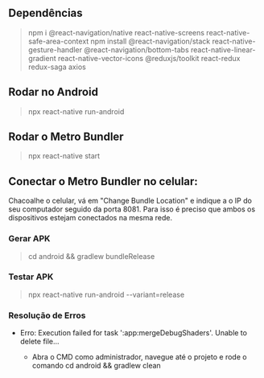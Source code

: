 ## Dependências

> npm i @react-navigation/native react-native-screens react-native-safe-area-context npm install @react-navigation/stack react-native-gesture-handler @react-navigation/bottom-tabs react-native-linear-gradient react-native-vector-icons @reduxjs/toolkit react-redux redux-saga axios

## Rodar no Android

> npx react-native run-android

## Rodar o Metro Bundler

> npx react-native start

## Conectar o Metro Bundler no celular:

Chacoalhe o celular, vá em "Change Bundle Location" e indique a o IP do seu computador seguido da porta 8081. Para isso é preciso que ambos os dispositivos estejam conectados na mesma rede.

### Gerar APK

> cd android && gradlew bundleRelease

### Testar APK

> npx react-native run-android --variant=release

### Resolução de Erros

- Erro: Execution failed for task ':app:mergeDebugShaders'. Unable to delete file...

  - Abra o CMD como administrador, navegue até o projeto e rode o comando cd android && gradlew clean
